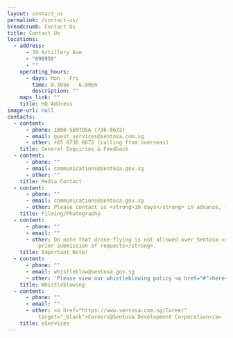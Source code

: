 ```yaml
---
layout: contact_us
permalink: /contact-us/
breadcrumb: Contact Us
title: Contact Us
locations:
  - address:
      - 39 Artillery Ave
      - "099958"
      - ""
    operating_hours:
      - days: Mon - Fri
        time: 8.30am - 6.00pm
        description: ""
    maps_link: ""
    title: HQ Address
image-url: null
contacts:
  - content:
      - phone: 1800-SENTOSA (736-8672)
      - email: guest_services@sentosa.com.sg
      - other: +65 6736 8672 (calling from overseas)
    title: General Enquiries & Feedback
  - content:
      - phone: ""
      - email: communications@sentosa.gov.sg
      - other: ""
    title: Media Contact
  - content:
      - phone: ""
      - email: communications@sentosa.gov.sg
      - other: Please contact us <strong>10 days</strong> in advance, fees may apply.
    title: Filming/Photography
  - content:
      - phone: ""
      - email: ""
      - other: Do note that drone-flying is not allowed over Sentosa <strong>without
          prior submission of requests</strong>.
    title: Important Note!
  - content:
      - phone: ""
      - email: whistleblow@sentosa.gov.sg
      - other: 'Please view our whistleblowing policy <a href="#">here</a> '
    title: Whistleblowing
  - content:
      - phone: ""
      - email: ""
      - other: <a href="https://www.sentosa.com.sg/Career"
          target="_blank">Careers@Sentosa Development Corporation</a>
    title: eServices
---
```


